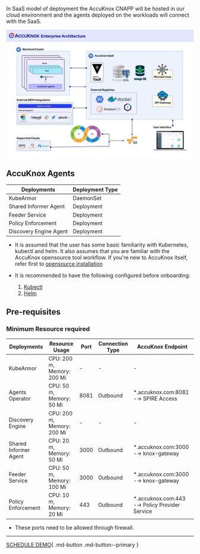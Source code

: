 

In SaaS model of deployment the AccuKnox CNAPP will be hosted in our cloud environment and the agents deployed on the workloads will connect with the SaaS.

![](images/accuknox-architecture.png)

## AccuKnox Agents

| Deployments            | Deployment Type |
|------------------------|-----------------|
| KubeArmor              | DaemonSet       |
| Shared Informer Agent  | Deployment      |
| Feeder Service         | Deployment      |
| Policy Enforcement     | Deployment      |
| Discovery Engine Agent | Deployment      |

- It is assumed that the user has some basic familiarity with Kubernetes, kubectl and helm. It also assumes that you are familiar with the AccuKnox opensource tool workflow. If you're new to AccuKnox itself, refer first to [opensource installation](./../getting-started/open-source.md)

- It is recommended to have the following configured before onboarding:

    1. [Kubectl](https://kubernetes.io/docs/tasks/tools/ "https://kubernetes.io/docs/tasks/tools/")
    2. [Helm](https://helm.sh/docs/intro/install/ "https://helm.sh/docs/intro/install/")

## **Pre-requisites**
### Minimum Resource required

| Deployments           | Resource Usage             | Port | Connection Type  	| AccuKnox Endpoint                               |
|-----------------------|----------------------------|------|-------------------|-------------------------------------------------|
|KubeArmor              | CPU: 200 m, Memory: 200 Mi | -    | -			| -                                               |
|Agents Operator        | CPU: 50 m, Memory: 50 Mi   | 8081 | Outbound		| *.accuknox.com:8081 -→ SPIRE Access            |
|Discovery Engine       | CPU: 200 m, Memory: 200 Mi | -    | -			| -                                               |
|Shared Informer Agent  | CPU: 20 m, Memory: 50 Mi   | 3000 | Outbound		| *.accuknox.com:3000 -→ knox-gateway            |
|Feeder Service         | CPU: 50 m, Memory: 100 Mi  | 3000 | Outbound		| *.accuknox.com:3000 -→ knox-gateway            |
|Policy Enforcement     | CPU: 10 m, Memory: 20 Mi   | 443  | Outbound		| *.accuknox.com:443  -→ Policy Provider Service |

- These ports need to be allowed through firewall.

- - -
[SCHEDULE DEMO](https://www.accuknox.com/contact-us){ .md-button .md-button--primary }
